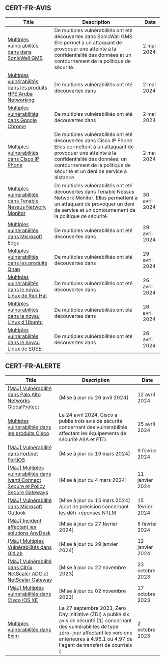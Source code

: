 
## CERT-FR-AVIS
|Title|Description|Date|
|---|---|---|
| [Multiples vulnérabilités dans dans SonicWall GMS](https://www.cert.ssi.gouv.fr/avis/CERTFR-2024-AVI-0360/) | De multiples vulnérabilités ont été découvertes dans SonicWall GMS. Elle permet à un attaquant de provoquer une atteinte à la confidentialité des données et un contournement de la politique de sécurité. | 2 mai 2024 |
| [Multiples vulnérabilités dans les produits HPE Aruba Networking](https://www.cert.ssi.gouv.fr/avis/CERTFR-2024-AVI-0359/) | De multiples vulnérabilités ont été découvertes dans  | 2 mai 2024 |
| [Multiples vulnérabilités dans Google Chrome](https://www.cert.ssi.gouv.fr/avis/CERTFR-2024-AVI-0358/) | De multiples vulnérabilités ont été découvertes dans  | 2 mai 2024 |
| [Multiples vulnérabilités dans Cisco IP Phone](https://www.cert.ssi.gouv.fr/avis/CERTFR-2024-AVI-0357/) | De multiples vulnérabilités ont été découvertes dans Cisco IP Phone. Elles permettent à un attaquant de provoquer une atteinte à la confidentialité des données, un contournement de la politique de sécurité et un déni de service à distance. | 2 mai 2024 |
| [Multiples vulnérabilités dans Tenable Nessus Network Monitor](https://www.cert.ssi.gouv.fr/avis/CERTFR-2024-AVI-0356/) | De multiples vulnérabilités ont été découvertes dans Tenable Nessus Network Monitor. Elles permettent à un attaquant de provoquer un déni de service et un contournement de la politique de sécurité. | 30 avril 2024 |
| [Multiples vulnérabilités dans Microsoft Edge](https://www.cert.ssi.gouv.fr/avis/CERTFR-2024-AVI-0355/) | De multiples vulnérabilités ont été découvertes dans  | 29 avril 2024 |
| [Multiples vulnérabilités dans les produits Qnap](https://www.cert.ssi.gouv.fr/avis/CERTFR-2024-AVI-0354/) | De multiples vulnérabilités ont été découvertes dans  | 29 avril 2024 |
| [Multiples vulnérabilités dans le noyau Linux de Red Hat](https://www.cert.ssi.gouv.fr/avis/CERTFR-2024-AVI-0353/) | De multiples vulnérabilités ont été découvertes dans  | 26 avril 2024 |
| [Multiples vulnérabilités dans le noyau Linux d’Ubuntu](https://www.cert.ssi.gouv.fr/avis/CERTFR-2024-AVI-0352/) | De multiples vulnérabilités ont été découvertes dans  | 26 avril 2024 |
| [Multiples vulnérabilités dans le noyau Linux de SUSE](https://www.cert.ssi.gouv.fr/avis/CERTFR-2024-AVI-0351/) | De multiples vulnérabilités ont été découvertes dans  | 26 avril 2024 |
## CERT-FR-ALERTE
|Title|Description|Date|
|---|---|---|
| [[MàJ] Vulnérabilité dans Palo Alto Networks GlobalProtect](https://www.cert.ssi.gouv.fr/alerte/CERTFR-2024-ALE-006/) | [Mise à jour du 26 avril 2024] | 12 avril 2024 |
| [Multiples vulnérabilités dans les produits Cisco](https://www.cert.ssi.gouv.fr/alerte/CERTFR-2024-ALE-007/) | Le 24 avril 2024, Cisco a publié trois avis de sécurité concernant des vulnérabilités affectant les équipements de sécurité ASA et FTD. | 25 avril 2024 |
| [[MàJ] Vulnérabilité dans Fortinet FortiOS](https://www.cert.ssi.gouv.fr/alerte/CERTFR-2024-ALE-004/) | [Mise à jour du 19 mars 2024] | 9 février 2024 |
| [[MàJ] Multiples vulnérabilités dans Ivanti Connect Secure et Policy Secure Gateways](https://www.cert.ssi.gouv.fr/alerte/CERTFR-2024-ALE-001/) | [Mise à jour du 4 mars 2024] | 11 janvier 2024 |
| [[MàJ] Vulnérabilité dans Microsoft Outlook](https://www.cert.ssi.gouv.fr/alerte/CERTFR-2024-ALE-005/) | [Mise à jour du 15 mars 2024] Ajout de précision concernant les défi-réponses NTLM | 15 février 2024 |
| [[MàJ] Incident affectant les solutions AnyDesk](https://www.cert.ssi.gouv.fr/alerte/CERTFR-2024-ALE-003/) | [Mise à jour du 27 février 2024]  | 5 février 2024 |
| [[MàJ] Multiples Vulnérabilités dans GitLab](https://www.cert.ssi.gouv.fr/alerte/CERTFR-2024-ALE-002/) | [Mise à jour du 29 janvier 2024]  | 12 janvier 2024 |
| [[MàJ] Vulnérabilité dans Citrix NetScaler ADC et NetScaler Gateway](https://www.cert.ssi.gouv.fr/alerte/CERTFR-2023-ALE-012/) | [Mise à jour du 22 novembre 2023] | 23 octobre 2023 |
| [[MàJ] Multiples vulnérabilités dans Cisco IOS XE](https://www.cert.ssi.gouv.fr/alerte/CERTFR-2023-ALE-011/) | [Mise à jour du 02 novembre 2023] | 17 octobre 2023 |
| [Multiples vulnérabilités dans Exim](https://www.cert.ssi.gouv.fr/alerte/CERTFR-2023-ALE-010/) | Le 27 septembre 2023, Zero Day Initiative (ZDI) a publié six avis de sécurité [1] concernant des vulnérabilités de type zéro-jour affectant les versions antérieures à 4.96.1 ou 4.97 de l'agent de transfert de courriels ( | 2 octobre 2023 |
